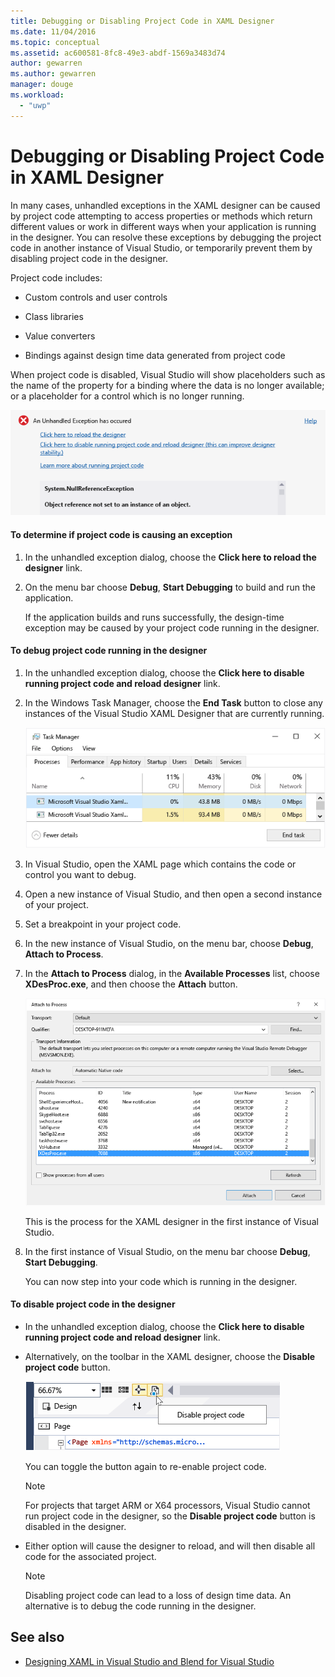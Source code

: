 ```yaml
---
title: Debugging or Disabling Project Code in XAML Designer
ms.date: 11/04/2016
ms.topic: conceptual
ms.assetid: ac600581-8fc8-49e3-abdf-1569a3483d74
author: gewarren
ms.author: gewarren
manager: douge
ms.workload:
  - "uwp"
---
```

# Debugging or Disabling Project Code in XAML Designer
In many cases, unhandled exceptions in the XAML designer can be caused by project code attempting to access properties or methods which return different values or work in different ways when your application is running in the designer. You can resolve these exceptions by debugging the project code in another instance of Visual Studio, or temporarily prevent them by disabling project code in the designer.

 Project code includes:

-   Custom controls and user controls

-   Class libraries

-   Value converters

-   Bindings against design time data generated from project code

 When project code is disabled, Visual Studio will show placeholders such as the name of the property for a binding where the data is no longer available; or a placeholder for a control which is no longer running.

 ![Unhandled exception dialog](../designers/media/xaml_unhandledexception.png "XAML_UnhandledException")

#### To determine if project code is causing an exception

1.  In the unhandled exception dialog, choose the **Click here to reload the designer** link.

2.  On the menu bar choose **Debug**, **Start Debugging** to build and run the application.

     If the application builds and runs successfully, the design-time exception may be caused by your project code running in the designer.

#### To debug project code running in the designer

1.  In the unhandled exception dialog, choose the **Click here to disable running project code and reload designer** link.

2.  In the Windows Task Manager, choose the **End Task** button to close any instances of the Visual Studio XAML Designer that are currently running.

     ![XAML designer instances in TaskManager](../designers/media/xaml_taskmanager.png "XAML_TaskManager")

3.  In Visual Studio, open the XAML page which contains the code or control you want to debug.

4.  Open a new instance of Visual Studio, and then open a second instance of your project.

5.  Set a breakpoint in your project code.

6.  In the new instance of Visual Studio, on the menu bar, choose **Debug**, **Attach to Process**.

7.  In the **Attach to Process** dialog, in the **Available Processes** list, choose **XDesProc.exe**, and then choose the **Attach** button.

     ![The XAML designer process](../designers/media/xaml_attach.png "XAML_Attach")

     This is the process for the XAML designer in the first instance of Visual Studio.

8.  In the first instance of Visual Studio, on the menu bar choose **Debug**, **Start Debugging**.

     You can now step into your code which is running in the designer.

#### To disable project code in the designer

-   In the unhandled exception dialog, choose the **Click here to disable running project code and reload designer** link.

-   Alternatively, on the toolbar in the XAML designer, choose the **Disable project code** button.

     ![The Disable Project Code button](../designers/media/xaml_disablecode.png "XAML_DisableCode")

     You can toggle the button again to re-enable project code.

    > [!NOTE]
    >  For projects that target ARM or X64 processors, Visual Studio cannot run project code in the designer, so the **Disable project code** button is disabled in the designer.

-   Either option will cause the designer to reload, and will then disable all code for the associated project.

    > [!NOTE]
    >  Disabling project code can lead to a loss of design time data. An alternative is to debug the code running in the designer.

## See also

- [Designing XAML in Visual Studio and Blend for Visual Studio](../designers/designing-xaml-in-visual-studio.md)